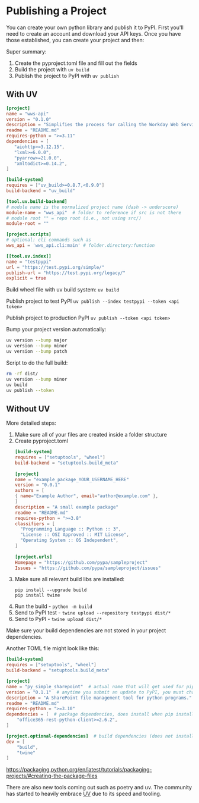 # Publishing a Project

You can create your own python library and publish it to PyPI. First you'll need to create an account and download
your API keys. Once you have those established, you can create your project and then:

Super summary:

1. Create the pyproject.toml file and fill out the fields 
2. Build the project with ``uv build``
3. Publish the project to PyPI with ``uv publish``

## With UV

```toml
[project]
name = "wws-api"
version = "0.1.0"
description = "Simplifies the process for calling the Workday Web Services API asyncronously."
readme = "README.md"
requires-python = ">=3.11"
dependencies = [
   "aiohttp>=3.12.15",
   "lxml>=6.0.0",
   "pyarrow>=21.0.0",
   "xmltodict>=0.14.2",
]

[build-system]
requires = ["uv_build>=0.8.7,<0.9.0"]
build-backend = "uv_build"

[tool.uv.build-backend]
# module name is the normalized project name (dash -> underscore)
module-name = "wws_api"  # folder to reference if src is not there
# module root "" = repo root (i.e., not using src/)
module-root = ""

[project.scripts]
# optional: cli commands such as
wws_api = 'wws_api.cli:main' # folder.directory:function

[[tool.uv.index]]
name = "testpypi"
url = "https://test.pypi.org/simple/"
publish-url = "https://test.pypi.org/legacy/"
explicit = true
```

Build wheel file with uv build system:
``uv build``

Publish project to test PyPI
``uv publish --index testpypi --token <api token>``

Publish project to production PyPI
``uv publish --token <api token>``

Bump your project version automatically:
```bash
uv version --bump major
uv version --bump minor
uv version --bump patch
```

Script to do the full build:
```bash
rm -rf dist/
uv version --bump minor
uv build
uv publish --token
```


## Without UV

More detailed steps:

1. Make sure all of your files are created inside a folder structure
2. Create pyproject.toml
   ```toml
   [build-system] 
   requires = ["setuptools", "wheel"] 
   build-backend = "setuptools.build_meta"
     
   [project]
   name = "example_package_YOUR_USERNAME_HERE"
   version = "0.0.1"
   authors = [
   { name="Example Author", email="author@example.com" },
   ]
   description = "A small example package"
   readme = "README.md"
   requires-python = ">=3.8"
   classifiers = [
     "Programming Language :: Python :: 3",
     "License :: OSI Approved :: MIT License",
     "Operating System :: OS Independent",
   ]
           
   [project.urls]
   Homepage = "https://github.com/pypa/sampleproject"
   Issues = "https://github.com/pypa/sampleproject/issues"
   ```
3. Make sure all relevant build libs are installed:
   ```
   pip install --upgrade build
   pip install twine
   ```
4. Run the build - ``python -m build``
5. Send to PyPI test - ``twine upload --repository testpypi dist/*``
6. Send to PyPI - ``twine upload dist/*``

Make sure your build dependencies are not stored in your project dependencies.

Another TOML file might look like this:

```toml
[build-system]
requires = ["setuptools", "wheel"]
build-backend = "setuptools.build_meta"

[project]
name = "py_simple_sharepoint"  # actual name that will get used for pip install.
version = "0.1.1"  # anytime you submit an update to PyPI, you must change the version.
description = "A SharePoint file management tool for python programs."
readme = "README.md"
requires-python = ">=3.10"
dependencies = [  # package dependencies, does install when pip installed
    "office365-rest-python-client>=2.6.2",
]

[project.optional-dependencies]  # build dependencies (does not install when pip installed)
dev = [
    "build",
    "twine"
]
```
	
https://packaging.python.org/en/latest/tutorials/packaging-projects/#creating-the-package-files

There are also new tools coming out such as poetry and uv. 
The community has started to heavily embrace [UV](https://astral.sh/blog/uv) due to its speed and tooling.
